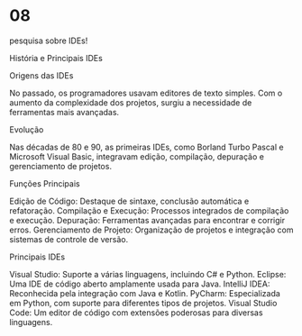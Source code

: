 # 08
 pesquisa sobre IDEs!
 
História e Principais IDEs

Origens das IDEs

No passado, os programadores usavam editores de texto simples. Com o aumento da complexidade dos projetos, surgiu a necessidade de ferramentas mais avançadas.

Evolução

Nas décadas de 80 e 90, as primeiras IDEs, como Borland Turbo Pascal e Microsoft Visual Basic, integravam edição, compilação, depuração e gerenciamento de projetos.

Funções Principais

Edição de Código: Destaque de sintaxe, conclusão automática e refatoração.
Compilação e Execução: Processos integrados de compilação e execução.
Depuração: Ferramentas avançadas para encontrar e corrigir erros.
Gerenciamento de Projeto: Organização de projetos e integração com sistemas de controle de versão.

Principais IDEs

Visual Studio: Suporte a várias linguagens, incluindo C# e Python.
Eclipse: Uma IDE de código aberto amplamente usada para Java.
IntelliJ IDEA: Reconhecida pela integração com Java e Kotlin.
PyCharm: Especializada em Python, com suporte para diferentes tipos de projetos.
Visual Studio Code: Um editor de código com extensões poderosas para diversas linguagens.
